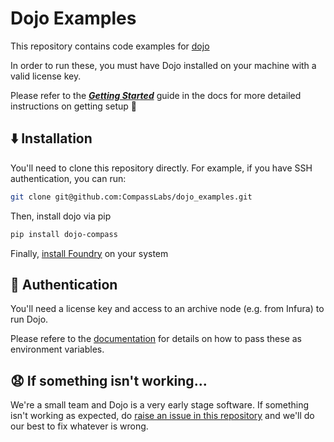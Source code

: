 
# Dojo Examples

This repository contains code examples for [dojo](https://www.compasslabs.ai#dojo)

In order to run these, you must have Dojo installed on your machine with a valid license key.

Please refer to the [**_Getting Started_**](https://www.compasslabs.ai/docs/getting-started) guide in the docs for more detailed instructions on getting setup 🙂

## ⬇️ Installation

You'll need to clone this repository directly. For example, if you have SSH authentication, you can run:

```bash
git clone git@github.com:CompassLabs/dojo_examples.git
```

Then, install dojo via pip

```bash
pip install dojo-compass
```

Finally, [install Foundry](https://book.getfoundry.sh/getting-started/installation) on your system

## 📄 Authentication

You'll need a license key and access to an archive node (e.g. from Infura) to run Dojo.

Please refere to the [documentation](https://www.compasslabs.ai/docs/getting-started) for details on how to pass these as environment variables.

## 😧 If something isn't working...

We're a small team and Dojo is a very early stage software. If something isn't working as expected, do [raise an issue in this repository](https://github.com/CompassLabs/dojo_examples/issues) and we'll do our best to fix whatever is wrong.
